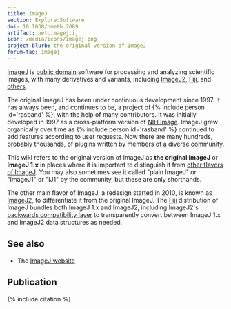 ```yaml
---
title: ImageJ
section: Explore:Software
doi: 10.1038/nmeth.2089
artifact: net.imagej:ij
icon: /media/icons/imagej.png
project-blurb: the original version of ImageJ
forum-tag: imagej
---
```


[ImageJ](/software/imagej) is [public domain](/licensing/public-domain) software for processing and analyzing scientific images, with many derivatives and variants, including [ImageJ2](/software/imagej2), [Fiji](/software/fiji), and [others](/learn/flavors).

The original ImageJ has been under continuous development since 1997. It has always been, and continues to be, a project of {% include person id='rasband' %}, with the help of many contributors. It was initially developed in 1997 as a cross-platform version of [NIH Image](/software/nih-image). ImageJ grew organically over time as {% include person id='rasband' %} continued to add features according to user requests. Now there are many hundreds, probably thousands, of plugins written by members of a diverse community.

This wiki refers to the original version of ImageJ as **the original ImageJ** or **ImageJ 1.x** in places where it is important to distinguish it from [other flavors of ImageJ](/learn/flavors). You may also sometimes see it called "plain ImageJ" or "ImageJ1" or "IJ1" by the community, but these are only shorthands.

The other main flavor of ImageJ, a redesign started in 2010, is known as [ImageJ2](/software/imagej2), to differentiate it from the original ImageJ. The [Fiji](/software/fiji) distribution of ImageJ bundles both ImageJ 1.x and ImageJ2, including ImageJ2's [backwards compatibility layer](/libs/imagej-legacy) to transparently convert between ImageJ 1.x and ImageJ2 data structures as needed.

## See also

-   The [ImageJ website](https://imagej.net/ij/)

## Publication

{% include citation %}
